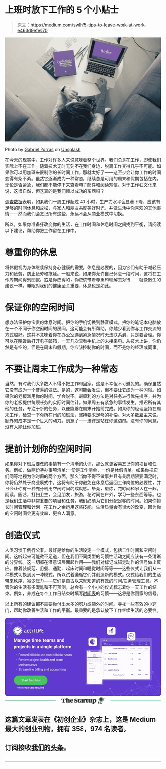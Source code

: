 # 上班时放下工作的 5 个小贴士

> 原文：<https://medium.com/swlh/5-tips-to-leave-work-at-work-e463d9efe070>

![](img/6f13caf2eb4da3777222fe3eb9686828.png)

Photo by [Gabriel Porras](https://unsplash.com/photos/JaPgKgJMF8Y?utm_source=unsplash&utm_medium=referral&utm_content=creditCopyText) on [Unsplash](https://unsplash.com/search/photos/late-work?utm_source=unsplash&utm_medium=referral&utm_content=creditCopyText)

在今天的现实中，工作对许多人来说意味着整个世界。我们总是在工作，即使我们实际上不在工作。随着技术无时无刻不在我们身边，脱离工作变得几乎不可能。如果你可以用加班来限制你的长时间工作，那就太好了——这至少会让你工作的时间变得有条不紊。虽然它逐渐成为一种常态，继续总是可用的周末和假期包括在内。无论是否紧急，我们都不能停下来查看电子邮件和阅读短信。对于工作狂文化来说，这很自然，但这真的是我们赖以成功的东西吗？

[调查数据](https://hbr.org/2017/11/how-to-let-go-at-the-end-of-the-workday)表明，如果我们一周工作超过 40 小时，生产力水平会显著下降，应该有足够的时间休息和放松，与家人和朋友共度美好时光，并做生活中你喜欢的其他事情——然而我们会忘记所有这些，永远不会从商业模式中切换。

所以，如果你准备好改变你的生活，在工作时间和休息时间之间找到平衡，请阅读以下建议，帮助你把工作留在工作中。

# 尊重你的休息

将休假视为身体继续保持身心健康的需要。休息是必要的，因为它们有助于减轻压力和疲劳，防止疲劳和拖延。一般来说，如果你允许自己休息一段时间，这将在工作周期间得到回报。这是你应得的，你应该带着尊重和理解去对待——就像医生的建议一样。睡眠对我们的健康至关重要，休息也是如此。

# 保证你的空闲时间

想办法保护你宝贵的休息时间。把你的手机切换到静音模式，把你的笔记本电脑放在一个不同于你空闲时间的房间，这可能会有所帮助。你越少看到你与工作交流的方式越好。这并不意味着你在办公室遇到紧急情况时无法联系到，只是要合理。你可以在晚饭后打开电子邮箱，一天几次查看手机上的未接来电。从技术上讲，你仍然是有空的，但是在周末和假期，你应该控制你的时间，而不是你的经理或同事。

# 不要让周末工作成为一种常态

当然，有时我们大多数人不得不把工作带回家。这是不幸但不可避免的。确保虽然它没有成为一个普遍的做法。是的，这可能会发生，但不要让它成为一种习惯。如果你的老板滥用你的时间，学会说不。最顺利的方法是对任务进行优先排序，并为你的老板提供每项任务的实际时间估计。如果周五有紧急的事情发生，推迟所有其他的任务，专注于新的任务，以便能够在周末开始前完成。如果你的经理坚持在周末工作，检查一下你所在州的加班法，坚持要求足够的补偿。对大多数雇主来说，额外的成本是一个巨大的动力。别忘了——法律是站在你这边的。没有你的同意，没有人能让你加班。

# 提前计划你的空闲时间

如果你对下班后要做的事情有一个清晰的认识，那么就更容易忘记你的项目和任务。例如，做两份待办事项清单:一份是工作清单，一份是休假清单。如果你把它们同等地视为你时间的两个方面，那么当你不得不做事并且有最后期限要满足时，你将仍然处于商业模式中。这将有助于你避免在休息后返回工作岗位的必要性，并且会让你有一种充分利用空闲时间的成就感。毕竟，锻炼，花时间和家人在一起，阅读，园艺，打扫卫生，会见朋友，旅游，花时间在户外，学习一些东西等等。也是我们生活中非常重要的项目和任务，我们必须为它们分配足够的时间。如果你擅长时间管理和计划，在工作之余运用这些技能。生活质量会有很大的改变，因为你的空闲时间会更有效率，更令人满意。

# 创造仪式

人类习惯于例行公事。最好是给你的生活设定一个模式，包括工作时间和空闲时间。这听起来可能微不足道，但在我们不同类型的习惯性活动之间应该有一条清晰的分界线。这一切都在潜意识层面起作用——我们对标记或锚定动作的信号做出反应。像着装规范、用餐、通勤、起床时间和睡觉时间等等——这些仪式让我们从一种模式切换到另一种模式，所以试着遵循它们并创造新的模式。仪式给我们的生活带来秩序，减少压力——它们是自古以来就知道的有效的时间/任务管理工具。不管你的生活有多混乱和不可预测，总会有一个小小的仪式标志着你一天工作的结束。例如，养成在每个工作日结束时填写[时间表](https://www.actitime.com/)的习惯——这将是你回家的信号。

以上所有的建议都不需要你付出太多的努力或额外的时间。寻找一些有效的小窍门，帮助你改善生活和工作的平衡。最重要的是承认放下工作继续生活的必要性。

[![](img/64b94b5209ef8fa898bc6941a4992cbd.png)](https://www.actitime.com/?utm_source=Medium&utm_medium=Syndication&utm_content=NewBanner)[![](img/308a8d84fb9b2fab43d66c117fcc4bb4.png)](https://medium.com/swlh)

## 这篇文章发表在《初创企业》杂志上，这是 Medium 最大的创业刊物，拥有 358，974 名读者。

## 订阅接收[我们的头条](http://growthsupply.com/the-startup-newsletter/)。

[![](img/b0164736ea17a63403e660de5dedf91a.png)](https://medium.com/swlh)
